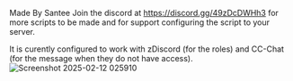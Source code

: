 Made By Santee
Join the discord at https://discord.gg/49zDcDWHh3 for more scripts to be made and for support configuring the script to your server.

It is curently configured to work with zDiscord (for the roles) and CC-Chat (for the message when they do not have access).
![Screenshot 2025-02-12 025910](https://github.com/user-attachments/assets/7d6f1adf-eddf-4eb3-8469-57f9a56b08d6)

